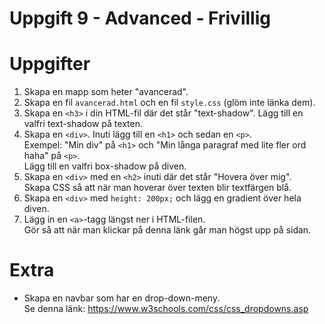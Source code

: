 # Uppgift 9 - Advanced - Frivillig

# Uppgifter
1. Skapa en mapp som heter "avancerad".
2. Skapa en fil `avancerad.html` och en fil `style.css` (glöm inte länka dem).
3. Skapa en `<h3>` i din HTML-fil där det står "text-shadow". Lägg till en valfri text-shadow på texten.
4. Skapa en `<div>`. Inuti lägg till en `<h1>` och sedan en `<p>`.  
   Exempel: "Min div" på `<h1>` och "Min långa paragraf med lite fler ord haha" på `<p>`.  
   Lägg till en valfri box-shadow på diven.
5. Skapa en `<div>` med en `<h2>` inuti där det står "Hovera över mig".  
   Skapa CSS så att när man hoverar över texten blir textfärgen blå.
6. Skapa en `<div>` med `height: 200px;` och lägg en gradient över hela diven.
7. Lägg in en `<a>`-tagg längst ner i HTML-filen.  
   Gör så att när man klickar på denna länk går man högst upp på sidan.

# Extra
- Skapa en navbar som har en drop-down-meny.  
  Se denna länk: https://www.w3schools.com/css/css_dropdowns.asp
